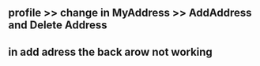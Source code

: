## profile >>  change in MyAddress >> AddAddress  and Delete Address  
 
 ## in add adress the back arow not working 

## 
